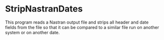 # StripNastranDates
This program reads a Nastran output file and strips all header and date fields from the file so that it can be compared to a similar file run on another system or on another date.
